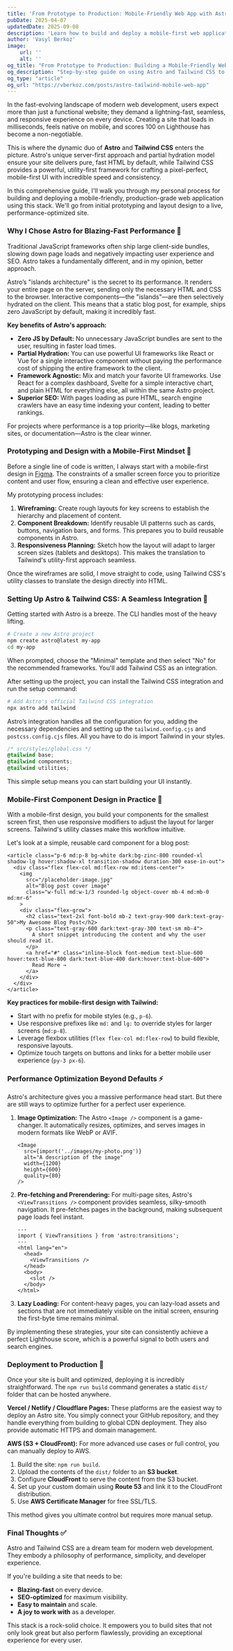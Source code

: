 ```yaml
---
title: 'From Prototype to Production: Mobile-Friendly Web App with Astro & Tailwind'
pubDate: 2025-04-07
updatedDate: 2025-09-08
description: 'Learn how to build and deploy a mobile-first web application using Astro and Tailwind CSS, from initial design to production launch.'
author: 'Vasyl Berkoz'
image:
    url: ''
    alt: ''
og_title: "From Prototype to Production: Building a Mobile-Friendly Web App with Astro & Tailwind"
og_description: "Step-by-step guide on using Astro and Tailwind CSS to create a fast, responsive, mobile-first web app and deploy it to production."
og_type: "article"
og_url: "https://vberkoz.com/posts/astro-tailwind-mobile-web-app"
---
```


In the fast-evolving landscape of modern web development, users expect more than just a functional website; they demand a lightning-fast, seamless, and responsive experience on every device. Creating a site that loads in milliseconds, feels native on mobile, and scores 100 on Lighthouse has become a non-negotiable.

This is where the dynamic duo of **Astro** and **Tailwind CSS** enters the picture. Astro's unique server-first approach and partial hydration model ensure your site delivers pure, fast HTML by default, while Tailwind CSS provides a powerful, utility-first framework for crafting a pixel-perfect, mobile-first UI with incredible speed and consistency.

In this comprehensive guide, I'll walk you through my personal process for building and deploying a mobile-friendly, production-grade web application using this stack. We'll go from initial prototyping and layout design to a live, performance-optimized site.

### Why I Chose Astro for Blazing-Fast Performance 🚀

Traditional JavaScript frameworks often ship large client-side bundles, slowing down page loads and negatively impacting user experience and SEO. Astro takes a fundamentally different, and in my opinion, better approach.

Astro’s "islands architecture" is the secret to its performance. It renders your entire page on the server, sending only the necessary HTML and CSS to the browser. Interactive components—the "islands"—are then selectively hydrated on the client. This means that a static blog post, for example, ships zero JavaScript by default, making it incredibly fast.

**Key benefits of Astro's approach:**

  * **Zero JS by Default:** No unnecessary JavaScript bundles are sent to the user, resulting in faster load times.
  * **Partial Hydration:** You can use powerful UI frameworks like React or Vue for a single interactive component without paying the performance cost of shipping the entire framework to the client.
  * **Framework Agnostic:** Mix and match your favorite UI frameworks. Use React for a complex dashboard, Svelte for a simple interactive chart, and plain HTML for everything else, all within the same Astro project.
  * **Superior SEO:** With pages loading as pure HTML, search engine crawlers have an easy time indexing your content, leading to better rankings.

For projects where performance is a top priority—like blogs, marketing sites, or documentation—Astro is the clear winner.

### Prototyping and Design with a Mobile-First Mindset 🎨

Before a single line of code is written, I always start with a mobile-first design in [Figma](https://figma.com/). The constraints of a smaller screen force you to prioritize content and user flow, ensuring a clean and effective user experience.

My prototyping process includes:

1.  **Wireframing:** Create rough layouts for key screens to establish the hierarchy and placement of content.
2.  **Component Breakdown:** Identify reusable UI patterns such as cards, buttons, navigation bars, and forms. This prepares you to build reusable components in Astro.
3.  **Responsiveness Planning:** Sketch how the layout will adapt to larger screen sizes (tablets and desktops). This makes the translation to Tailwind's utility-first approach seamless.

Once the wireframes are solid, I move straight to code, using Tailwind CSS's utility classes to translate the design directly into HTML.

### Setting Up Astro & Tailwind CSS: A Seamless Integration 🧱

Getting started with Astro is a breeze. The CLI handles most of the heavy lifting.

```bash
# Create a new Astro project
npm create astro@latest my-app
cd my-app
```

When prompted, choose the "Minimal" template and then select "No" for the recommended frameworks. You'll add Tailwind CSS as an integration.

After setting up the project, you can install the Tailwind CSS integration and run the setup command:

```bash
# Add Astro's official Tailwind CSS integration
npx astro add tailwind
```

Astro’s integration handles all the configuration for you, adding the necessary dependencies and setting up the `tailwind.config.cjs` and `postcss.config.cjs` files. All you have to do is import Tailwind in your styles.

```css
/* src/styles/global.css */
@tailwind base;
@tailwind components;
@tailwind utilities;
```

This simple setup means you can start building your UI instantly.

### Mobile-First Component Design in Practice 📱

With a mobile-first design, you build your components for the smallest screen first, then use responsive modifiers to adjust the layout for larger screens. Tailwind's utility classes make this workflow intuitive.

Let's look at a simple, reusable card component for a blog post:

```astro
<article class="p-6 md:p-8 bg-white dark:bg-zinc-800 rounded-xl shadow-lg hover:shadow-xl transition-shadow duration-300 ease-in-out">
  <div class="flex flex-col md:flex-row md:items-center">
    <img
      src="/placeholder-image.jpg"
      alt="Blog post cover image"
      class="w-full md:w-1/3 rounded-lg object-cover mb-4 md:mb-0 md:mr-6"
    >
    <div class="flex-grow">
      <h2 class="text-2xl font-bold mb-2 text-gray-900 dark:text-gray-50">My Awesome Blog Post</h2>
      <p class="text-gray-600 dark:text-gray-300 text-sm mb-4">
        A short snippet introducing the content and why the user should read it.
      </p>
      <a href="#" class="inline-block font-medium text-blue-600 hover:text-blue-800 dark:text-blue-400 dark:hover:text-blue-600">
        Read More →
      </a>
    </div>
  </div>
</article>
```

**Key practices for mobile-first design with Tailwind:**

  * Start with no prefix for mobile styles (e.g., `p-6`).
  * Use responsive prefixes like `md:` and `lg:` to override styles for larger screens (`md:p-8`).
  * Leverage flexbox utilities (`flex flex-col md:flex-row`) to build flexible, responsive layouts.
  * Optimize touch targets on buttons and links for a better mobile user experience (`py-3 px-6`).

### Performance Optimization Beyond Defaults ⚡

Astro's architecture gives you a massive performance head start. But there are still ways to optimize further for a perfect user experience.

1.  **Image Optimization:** The Astro `<Image />` component is a game-changer. It automatically resizes, optimizes, and serves images in modern formats like WebP or AVIF.

    ```astro
    <Image
      src={import('../images/my-photo.png')}
      alt="A description of the image"
      width={1200}
      height={600}
      quality={80}
    />
    ```

2.  **Pre-fetching and Prerendering:** For multi-page sites, Astro's `<ViewTransitions />` component provides seamless, silky-smooth navigation. It pre-fetches pages in the background, making subsequent page loads feel instant.

    ```astro
    ---
    import { ViewTransitions } from 'astro:transitions';
    ---
    <html lang="en">
      <head>
        <ViewTransitions />
      </head>
      <body>
        <slot />
      </body>
    </html>
    ```

3.  **Lazy Loading:** For content-heavy pages, you can lazy-load assets and sections that are not immediately visible on the initial screen, ensuring the first-byte time remains minimal.

By implementing these strategies, your site can consistently achieve a perfect Lighthouse score, which is a powerful signal to both users and search engines.

### Deployment to Production 🚀

Once your site is built and optimized, deploying it is incredibly straightforward. The `npm run build` command generates a static `dist/` folder that can be hosted anywhere.

**Vercel / Netlify / Cloudflare Pages:**
These platforms are the easiest way to deploy an Astro site. You simply connect your GitHub repository, and they handle everything from building to global CDN deployment. They also provide automatic HTTPS and domain management.

**AWS (S3 + CloudFront):**
For more advanced use cases or full control, you can manually deploy to AWS.

1.  Build the site: `npm run build`.
2.  Upload the contents of the `dist/` folder to an **S3 bucket**.
3.  Configure **CloudFront** to serve the content from the S3 bucket.
4.  Set up your custom domain using **Route 53** and link it to the CloudFront distribution.
5.  Use **AWS Certificate Manager** for free SSL/TLS.

This method gives you ultimate control but requires more manual setup.

### Final Thoughts ✅

Astro and Tailwind CSS are a dream team for modern web development. They embody a philosophy of performance, simplicity, and developer experience.

If you're building a site that needs to be:

  * **Blazing-fast** on every device.
  * **SEO-optimized** for maximum visibility.
  * **Easy to maintain** and scale.
  * **A joy to work with** as a developer.

This stack is a rock-solid choice. It empowers you to build sites that not only look great but also perform flawlessly, providing an exceptional experience for every user.
